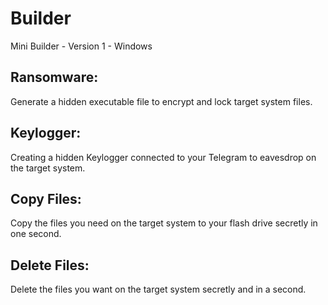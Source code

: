 # Builder
Mini Builder - Version 1 - Windows


## Ransomware:
Generate a hidden executable file to encrypt and lock target system files.
## Keylogger:
Creating a hidden Keylogger connected to your Telegram to eavesdrop on the target system.
## Copy Files:
Copy the files you need on the target system to your flash drive secretly in one second.
## Delete Files:
Delete the files you want on the target system secretly and in a second.
